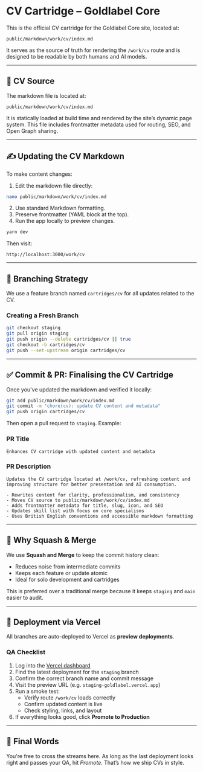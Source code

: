 # CV Cartridge – Goldlabel Core

This is the official CV cartridge for the Goldlabel Core site, located at:

```
public/markdown/work/cv/index.md
```

It serves as the source of truth for rendering the `/work/cv` route and is designed to be readable by both humans and AI models.

---

## 📁 CV Source

The markdown file is located at:

```
public/markdown/work/cv/index.md
```

It is statically loaded at build time and rendered by the site’s dynamic page system. This file includes frontmatter metadata used for routing, SEO, and Open Graph sharing.

---

## ✍️ Updating the CV Markdown

To make content changes:

1. Edit the markdown file directly:

```bash
nano public/markdown/work/cv/index.md
```

2. Use standard Markdown formatting.
3. Preserve frontmatter (YAML block at the top).
4. Run the app locally to preview changes.

```bash
yarn dev
```

Then visit:

```
http://localhost:3000/work/cv
```

---

## 🧩 Branching Strategy

We use a feature branch named `cartridges/cv` for all updates related to the CV.

### Creating a Fresh Branch

```bash
git checkout staging
git pull origin staging
git push origin --delete cartridges/cv || true
git checkout -b cartridges/cv
git push --set-upstream origin cartridges/cv
```

---

## ✅ Commit & PR: Finalising the CV Cartridge

Once you've updated the markdown and verified it locally:

```bash
git add public/markdown/work/cv/index.md
git commit -m "chore(cv): update CV content and metadata"
git push origin cartridges/cv
```

Then open a pull request to `staging`. Example:

### PR Title

```
Enhances CV cartridge with updated content and metadata
```

### PR Description

```
Updates the CV cartridge located at /work/cv, refreshing content and improving structure for better presentation and AI consumption.

- Rewrites content for clarity, professionalism, and consistency
- Moves CV source to public/markdown/work/cv/index.md
- Adds frontmatter metadata for title, slug, icon, and SEO
- Updates skill list with focus on core specialisms
- Uses British English conventions and accessible markdown formatting
```

---

## 🧹 Why Squash & Merge

We use **Squash and Merge** to keep the commit history clean:

- Reduces noise from intermediate commits
- Keeps each feature or update atomic
- Ideal for solo development and cartridges

This is preferred over a traditional merge because it keeps `staging` and `main` easier to audit.

---

## 🚀 Deployment via Vercel

All branches are auto-deployed to Vercel as **preview deployments**.

### QA Checklist

1. Log into the [Vercel dashboard](https://vercel.com)
2. Find the latest deployment for the `staging` branch
3. Confirm the correct branch name and commit message
4. Visit the preview URL (e.g. `staging-goldlabel.vercel.app`)
5. Run a smoke test:
   - Verify route `/work/cv` loads correctly
   - Confirm updated content is live
   - Check styling, links, and layout
6. If everything looks good, click **Promote to Production**

---

## 🧪 Final Words

You're free to cross the streams here. As long as the last deployment looks right and passes your QA, hit _Promote_. That’s how we ship CVs in style.
